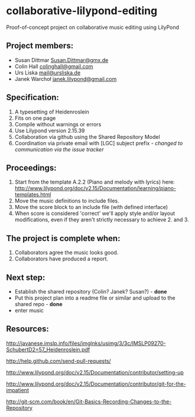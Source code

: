 collaborative-lilypond-editing
==============================

Proof-of-concept project on collaborative music editing using LilyPond

  Project members:
  ----------------
  - Susan Dittmar <Susan.Dittmar@gmx.de>
  - Colin Hall <colinghall@gmail.com>
  - Urs Liska <mail@ursliska.de>
  - Janek Warchoł <janek.lilypond@gmail.com>
  
  Specification:
  --------------
  1. A typesetting of Heidenroslein
  2. Fits on one page
  3. Compile without warnings or errors
  4. Use Lilypond version 2.15.39
  5. Collaboration via github using the Shared Repository Model
  6. Coordination via private email with [LGC] subject prefix - *changed to communication via the issue tracker*

  Proceedings:
  ------------
  1. Start from the template A.2.2 (Piano and melody with lyrics) here: 
  http://www.lilypond.org/doc/v2.15/Documentation/learning/piano-templates.html
  2. Move the music definitions to include files.
  3. Move the score block to an include file (with defined interface)
  4. When score is considered 'correct' we'll apply style and/or layout modifications, 
  even if they aren't strictly necessary to achieve 2. and 3.
  
  The project is complete when:
  -----------------------------
  1. Collaborators agree the music looks good.
  2. Collaborators have produced a report.
  
  Next step:
  ----------
  - Establish the shared repository (Colin? Janek? Susan?) - **done**
  - Put this project plan into a readme file or similar and upload to the shared repo - **done**
  - enter music
  
  
  Resources:
  ----------
  http://javanese.imslp.info/files/imglnks/usimg/3/3c/IMSLP09270-SchubertD2=57_Heidenroslein.pdf
  
  http://help.github.com/send-pull-requests/
  
  http://www.lilypond.org/doc/v2.15/Documentation/contributor/setting-up
  
  http://www.lilypond.org/doc/v2.15/Documentation/contributor/git-for-the-impatient
  
  http://git-scm.com/book/en/Git-Basics-Recording-Changes-to-the-Repository
